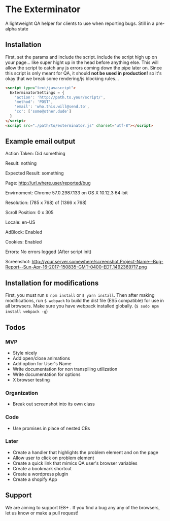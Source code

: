 # The Exterminator
A lightweight QA helper for clients to use when reporting bugs. Still in a pre-alpha state

## Installation
First, set the params and include the script. include the script high up on your page... like super hight up in the head before anything else. This will allow the script to catch any js errors coming down the pipe later on. Since this script is only meant for QA, it should __not be used in production!__ so it's okay that we break some rendering/js blocking rules...
```html
<script type="text/javascript">
  ExterminatorSettings = {
    'action': 'http://path.to.your/script/',
    'method': 'POST',
    'email': 'who.this.will@send.to',
    'cc': ['some@other.dude']
  }
</script>
<script src="./path/to/exterminator.js" charset="utf-8"></script>
```

## Example email output
Action Taken:
Did something

Result:
nothing

Expected Result:
something

Page:
http://url.where.user/reported/bug

Envirnoment:
Chrome 57.0.2987.133 on OS X 10.12.3 64-bit

Resolution:
(785 x 768) of (1366 x 768)

Scroll Position:
0 x 305

Locale:
en-US

AdBlock:
Enabled

Cookies:
Enabled

Errors:
No errors logged (After script init)

Screenshot:
http://your.server.somewhere/screenshot.Project-Name--Bug-Report--Sun-Apr-16-2017-150835-GMT-0400-EDT.1492369717.png

## Installation for modifications
First, you must run `$ npm install` or `$ yarn install`. Then after making modifications, run `$ webpack` to build the dist file (ES5 compatible) for use in all browsers. Make sure you have webpack installed globally. (`$ sudo npm install webpack -g`)

## Todos

### MVP
- Style nicely
- Add open/close animations
- Add option for User's Name
- Write documentation for non transpiling utilization
- Write documentation for options
- X browser testing

### Organization
- Break out screenshot into its own class

### Code
- Use promises in place of nested CBs

### Later
- Create a handler that highlights the problem element and on the page
- Allow user to click on problem element
- Create a quick link that mimics QA user's browser variables  
- Create a bookmark shortcut
- Create a wordpress plugin
- Create a shopify App

## Support
We are aiming to support IE8+ . If you find a bug any any of the browsers, let us know or make a pull request!
